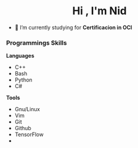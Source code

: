 <h1 align="center">Hi , I'm Nid</h1>

- 🌱 I’m currently studying for **Certificacion in OCI**
  
<h3>Programmings Skills</h3>

**Languages**
- C++
- Bash
- Python
- C#

**Tools**
- Gnu/Linux
- Vim
- Git
- Github
- TensorFlow
- 

